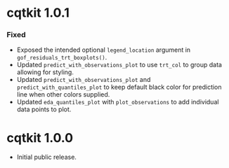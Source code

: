 # cqtkit 1.0.1

### Fixed
* Exposed the intended optional `legend_location` argument in `gof_residuals_trt_boxplots()`.
* Updated `predict_with_observations_plot` to use `trt_col` to group data allowing for styling.
* Updated `predict_with_observations_plot` and `predict_with_quantiles_plot` to keep default black color
for prediction line when other colors supplied.
* Updated `eda_quantiles_plot` with `plot_observations` to add individual data points to plot.

# cqtkit 1.0.0

* Initial public release.
